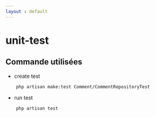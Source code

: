 ```yaml
---
layout : default
---
```


# unit-test


## Commande utilisées


- create test 

```shell
    php artisan make:test Comment/CommentRepositoryTest
```

- run test 

```shell
    php artisan test
```